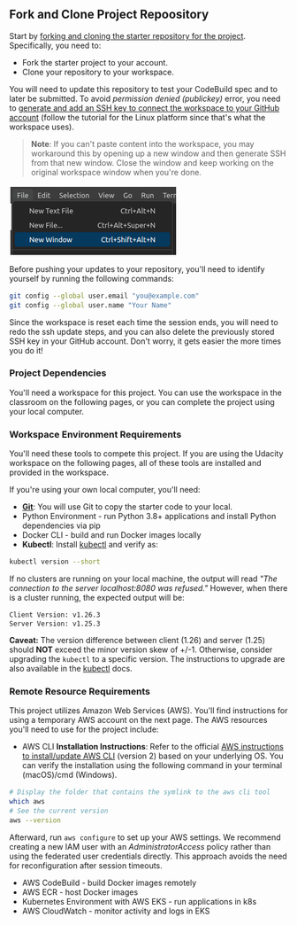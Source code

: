 ## Fork and Clone Project Repoository

Start by <a href="https://github.com/udacity/cd12355-microservices-aws-kubernetes-project-starter" target="_blank">forking and cloning the starter repository for the project</a>. Specifically, you need to:

- Fork the starter project to your account.
- Clone your repository to your workspace.

You will need to update this repository to test your CodeBuild spec and to later be submitted. To avoid *permission denied (publickey)* error, you need to [generate and add an SSH key to connect the workspace to your GitHub account](https://docs.github.com/en/authentication/connecting-to-github-with-ssh/generating-a-new-ssh-key-and-adding-it-to-the-ssh-agent?platform=linux) (follow the tutorial for the Linux platform since that's what the workspace uses).

> **Note**: If you can't paste content into the workspace, you may workaround this by opening up a new window and then generate SSH from that new window. Close the window and keep working on the original workspace window when you're done.  

![The new window menu on the workspace](new-window.png)

Before pushing your updates to your repository, you'll need to identify yourself by running the following commands:

```bash
git config --global user.email "you@example.com"
git config --global user.name "Your Name"
```

Since the workspace is reset each time the session ends, you will need to redo the ssh update steps, and you can also delete the previously stored SSH key in your GitHub account. Don't worry, it gets easier the more times you do it!

### Project Dependencies

You'll need a workspace for this project.  You can use the workspace in the classroom on the following pages, or you can complete the project using your local computer. 

### Workspace Environment Requirements

You'll need these tools to compete this project.  If you are using the Udacity workspace on the following pages, all of these tools are installed and provided in the workspace.  

If you're using your own local computer, you'll need:  

* <a href="https://git-scm.com/downloads" target="_blank">**Git**</a>: You will use Git to copy the starter code to your local.
* Python Environment - run Python 3.8+ applications and install Python dependencies via pip
* Docker CLI - build and run Docker images locally
* **Kubectl**: Install <a href="https://kubernetes.io/docs/tasks/tools/" target="_blank">kubectl</a> and verify as:
```bash
kubectl version --short
```


If no clusters are running on your local machine, the output will read *"The connection to the server localhost:8080 was refused."* However, when there is a cluster running, the expected output will be:

```
Client Version: v1.26.3
Server Version: v1.25.3
```

**Caveat:** The version difference between client (1.26) and server (1.25) should **NOT** exceed the minor version skew of +/-1. Otherwise, consider upgrading the `kubectl` to a specific version. The instructions to upgrade are also available in the <a href="https://kubernetes.io/docs/tasks/tools/" target="_blank">kubectl</a> docs. 

### Remote Resource Requirements

This project utilizes Amazon Web Services (AWS). You'll find instructions for using a temporary AWS account on the next page.  The AWS resources you'll need to use for the project include: 

* AWS CLI
**Installation Instructions**: Refer to the official <a href="https://docs.aws.amazon.com/cli/latest/userguide/install-cliv2.html" target="_blank">AWS instructions to install/update AWS CLI</a> (version 2) based on your underlying OS. You can verify the installation using the following command in your terminal (macOS)/cmd (Windows). 

```bash
# Display the folder that contains the symlink to the aws cli tool
which aws
# See the current version
aws --version
```

Afterward, run `aws configure` to set up your AWS settings. We recommend creating a new IAM user with an *AdministratorAccess* policy rather than using the federated user credentials directly. This approach avoids the need for reconfiguration after session timeouts.

* AWS CodeBuild - build Docker images remotely
* AWS ECR - host Docker images
* Kubernetes Environment with AWS EKS - run applications in k8s
* AWS CloudWatch - monitor activity and logs in EKS